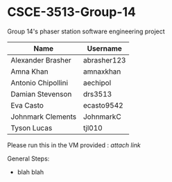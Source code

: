 # CSCE-3513-Group-14
Group 14's phaser station software engineering project

| Name  | Username |
| ------------- | ------------- |
| Alexander Brasher  | abrasher123  |
| Amna Khan  | amnaxkhan  |
| Antonio Chipollini  | aechipol  |
| Damian Stevenson  | drs3513  |
| Eva Casto  | ecasto9542  |
| Johnmark Clements  | JohnmarkC  |
| Tyson Lucas  | tjl010  |


Please run this in the VM provided : *attach link*

General Steps:
- blah blah

